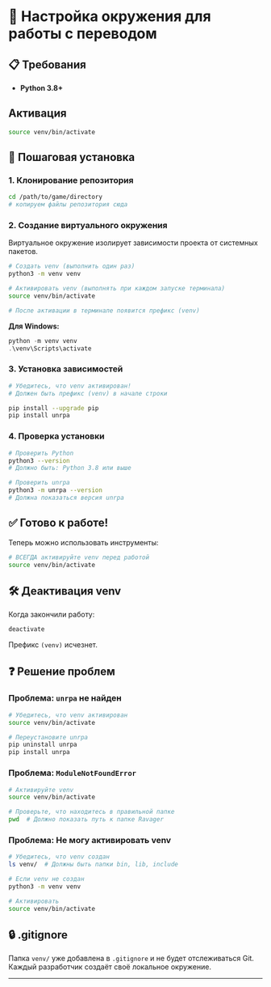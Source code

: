 # 🔧 Настройка окружения для работы с переводом

## 📋 Требования
- **Python 3.8+**

## Активация
```bash
source venv/bin/activate
```

## 🚀 Пошаговая установка
### 1. Клонирование репозитория
```bash
cd /path/to/game/directory
# копируем файлы репозитория сюда
```

### 2. Создание виртуального окружения
Виртуальное окружение изолирует зависимости проекта от системных пакетов.

```bash
# Создать venv (выполнить один раз)
python3 -m venv venv

# Активировать venv (выполнять при каждом запуске терминала)
source venv/bin/activate

# После активации в терминале появится префикс (venv)
```

**Для Windows:**
```powershell
python -m venv venv
.\venv\Scripts\activate
```

### 3. Установка зависимостей

```bash
# Убедитесь, что venv активирован!
# Должен быть префикс (venv) в начале строки

pip install --upgrade pip
pip install unrpa
```

### 4. Проверка установки

```bash
# Проверить Python
python3 --version
# Должно быть: Python 3.8 или выше

# Проверить unrpa
python3 -m unrpa --version
# Должна показаться версия unrpa
```

## ✅ Готово к работе!

Теперь можно использовать инструменты:

```bash
# ВСЕГДА активируйте venv перед работой
source venv/bin/activate
```

## 🛠️ Деактивация venv

Когда закончили работу:

```bash
deactivate
```

Префикс `(venv)` исчезнет.

## ❓ Решение проблем

### Проблема: `unrpa` не найден
```bash
# Убедитесь, что venv активирован
source venv/bin/activate

# Переустановите unrpa
pip uninstall unrpa
pip install unrpa
```

### Проблема: `ModuleNotFoundError`
```bash
# Активируйте venv
source venv/bin/activate

# Проверьте, что находитесь в правильной папке
pwd  # Должно показать путь к папке Ravager
```

### Проблема: Не могу активировать venv
```bash
# Убедитесь, что venv создан
ls venv/  # Должны быть папки bin, lib, include

# Если venv не создан
python3 -m venv venv

# Активировать
source venv/bin/activate
```

## 🔒 .gitignore

Папка `venv/` уже добавлена в `.gitignore` и не будет отслеживаться Git.
Каждый разработчик создаёт своё локальное окружение.

---
